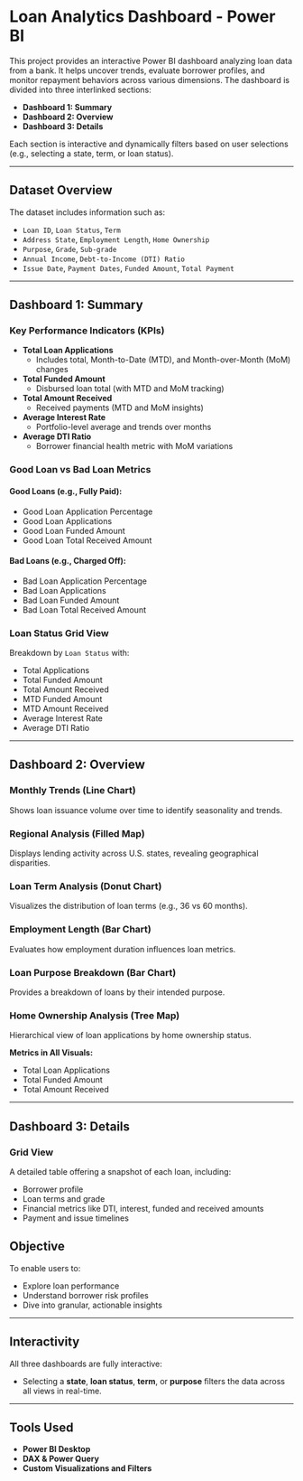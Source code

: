 # Loan Analytics Dashboard - Power BI

This project provides an interactive Power BI dashboard analyzing loan data from a bank. It helps uncover trends, evaluate borrower profiles, and monitor repayment behaviors across various dimensions. The dashboard is divided into three interlinked sections:

- **Dashboard 1: Summary**
- **Dashboard 2: Overview**
- **Dashboard 3: Details**

Each section is interactive and dynamically filters based on user selections (e.g., selecting a state, term, or loan status).

---

## Dataset Overview

The dataset includes information such as:

- `Loan ID`, `Loan Status`, `Term`
- `Address State`, `Employment Length`, `Home Ownership`
- `Purpose`, `Grade`, `Sub-grade`
- `Annual Income`, `Debt-to-Income (DTI) Ratio`
- `Issue Date`, `Payment Dates`, `Funded Amount`, `Total Payment`

---

## Dashboard 1: Summary

###  Key Performance Indicators (KPIs)

- **Total Loan Applications**
  - Includes total, Month-to-Date (MTD), and Month-over-Month (MoM) changes
- **Total Funded Amount**
  - Disbursed loan total (with MTD and MoM tracking)
- **Total Amount Received**
  - Received payments (MTD and MoM insights)
- **Average Interest Rate**
  - Portfolio-level average and trends over months
- **Average DTI Ratio**
  - Borrower financial health metric with MoM variations

### Good Loan vs Bad Loan Metrics

#### Good Loans (e.g., Fully Paid):
- Good Loan Application Percentage
- Good Loan Applications
- Good Loan Funded Amount
- Good Loan Total Received Amount

#### Bad Loans (e.g., Charged Off):
- Bad Loan Application Percentage
- Bad Loan Applications
- Bad Loan Funded Amount
- Bad Loan Total Received Amount

### Loan Status Grid View

Breakdown by `Loan Status` with:
- Total Applications
- Total Funded Amount
- Total Amount Received
- MTD Funded Amount
- MTD Amount Received
- Average Interest Rate
- Average DTI Ratio

---

## Dashboard 2: Overview

### Monthly Trends (Line Chart)
Shows loan issuance volume over time to identify seasonality and trends.

### Regional Analysis (Filled Map)
Displays lending activity across U.S. states, revealing geographical disparities.

### Loan Term Analysis (Donut Chart)
Visualizes the distribution of loan terms (e.g., 36 vs 60 months).

### Employment Length (Bar Chart)
Evaluates how employment duration influences loan metrics.

### Loan Purpose Breakdown (Bar Chart)
Provides a breakdown of loans by their intended purpose.

### Home Ownership Analysis (Tree Map)
Hierarchical view of loan applications by home ownership status.

**Metrics in All Visuals:**
- Total Loan Applications
- Total Funded Amount
- Total Amount Received

---

##  Dashboard 3: Details

### Grid View

A detailed table offering a snapshot of each loan, including:
- Borrower profile
- Loan terms and grade
- Financial metrics like DTI, interest, funded and received amounts
- Payment and issue timelines

##  Objective

To enable users to:
- Explore loan performance
- Understand borrower risk profiles
- Dive into granular, actionable insights

---

##  Interactivity

All three dashboards are fully interactive:
- Selecting a **state**, **loan status**, **term**, or **purpose** filters the data across all views in real-time.

---

##  Tools Used

- **Power BI Desktop**
- **DAX & Power Query**
- **Custom Visualizations and Filters**


